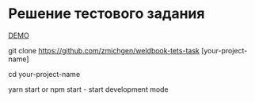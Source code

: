 # Решение тестового задания

[DEMO](https://zmichgen.github.io/weldbook-test-task)

git clone https://github.com/zmichgen/weldbook-tets-task [your-project-name]

cd your-project-name

yarn start or npm start - start development mode
